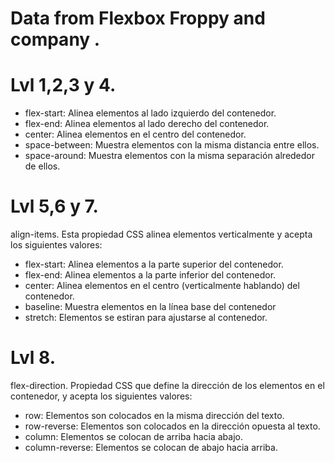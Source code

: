 # Data from Flexbox Froppy and company .

# Lvl 1,2,3 y 4.
 * flex-start: Alinea elementos al lado izquierdo del contenedor.
 * flex-end: Alinea elementos al lado derecho del contenedor.
 * center: Alinea elementos en el centro del contenedor.
 * space-between: Muestra elementos con la misma distancia entre ellos.
 * space-around: Muestra elementos con la misma separación alrededor de ellos.

# Lvl 5,6 y 7.
 align-items. Esta propiedad CSS alinea elementos verticalmente y acepta los siguientes valores:
 * flex-start: Alinea elementos a la parte superior del contenedor.
 * flex-end: Alinea elementos a la parte inferior del contenedor.
 * center: Alinea elementos en el centro (verticalmente hablando) del contenedor.
 * baseline: Muestra elementos en la línea base del contenedor
 * stretch: Elementos se estiran para ajustarse al contenedor.

# Lvl 8.
flex-direction. Propiedad CSS que define la dirección de los elementos en el contenedor, y acepta los siguientes valores:
 * row: Elementos son colocados en la misma dirección del texto.
 * row-reverse: Elementos son colocados en la dirección opuesta al texto.
 * column: Elementos se colocan de arriba hacia abajo.
 * column-reverse: Elementos se colocan de abajo hacia arriba.